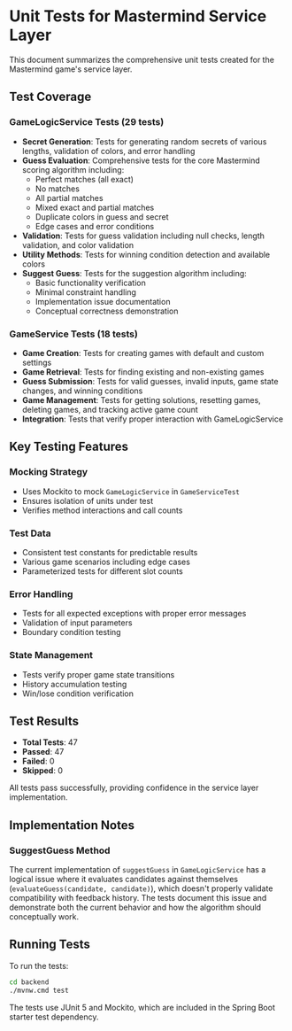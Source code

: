 # Unit Tests for Mastermind Service Layer

This document summarizes the comprehensive unit tests created for the Mastermind game's service layer.

## Test Coverage

### GameLogicService Tests (29 tests)
- **Secret Generation**: Tests for generating random secrets of various lengths, validation of colors, and error handling
- **Guess Evaluation**: Comprehensive tests for the core Mastermind scoring algorithm including:
  - Perfect matches (all exact)
  - No matches
  - All partial matches
  - Mixed exact and partial matches
  - Duplicate colors in guess and secret
  - Edge cases and error conditions
- **Validation**: Tests for guess validation including null checks, length validation, and color validation
- **Utility Methods**: Tests for winning condition detection and available colors
- **Suggest Guess**: Tests for the suggestion algorithm including:
  - Basic functionality verification
  - Minimal constraint handling  
  - Implementation issue documentation
  - Conceptual correctness demonstration

### GameService Tests (18 tests)
- **Game Creation**: Tests for creating games with default and custom settings
- **Game Retrieval**: Tests for finding existing and non-existing games
- **Guess Submission**: Tests for valid guesses, invalid inputs, game state changes, and winning conditions
- **Game Management**: Tests for getting solutions, resetting games, deleting games, and tracking active game count
- **Integration**: Tests that verify proper interaction with GameLogicService

## Key Testing Features

### Mocking Strategy
- Uses Mockito to mock `GameLogicService` in `GameServiceTest`
- Ensures isolation of units under test
- Verifies method interactions and call counts

### Test Data
- Consistent test constants for predictable results
- Various game scenarios including edge cases
- Parameterized tests for different slot counts

### Error Handling
- Tests for all expected exceptions with proper error messages
- Validation of input parameters
- Boundary condition testing

### State Management
- Tests verify proper game state transitions
- History accumulation testing
- Win/lose condition verification

## Test Results
- **Total Tests**: 47
- **Passed**: 47
- **Failed**: 0
- **Skipped**: 0

All tests pass successfully, providing confidence in the service layer implementation.

## Implementation Notes

### SuggestGuess Method
The current implementation of `suggestGuess` in `GameLogicService` has a logical issue where it evaluates candidates against themselves (`evaluateGuess(candidate, candidate)`), which doesn't properly validate compatibility with feedback history. The tests document this issue and demonstrate both the current behavior and how the algorithm should conceptually work.

## Running Tests

To run the tests:

```bash
cd backend
./mvnw.cmd test
```

The tests use JUnit 5 and Mockito, which are included in the Spring Boot starter test dependency.